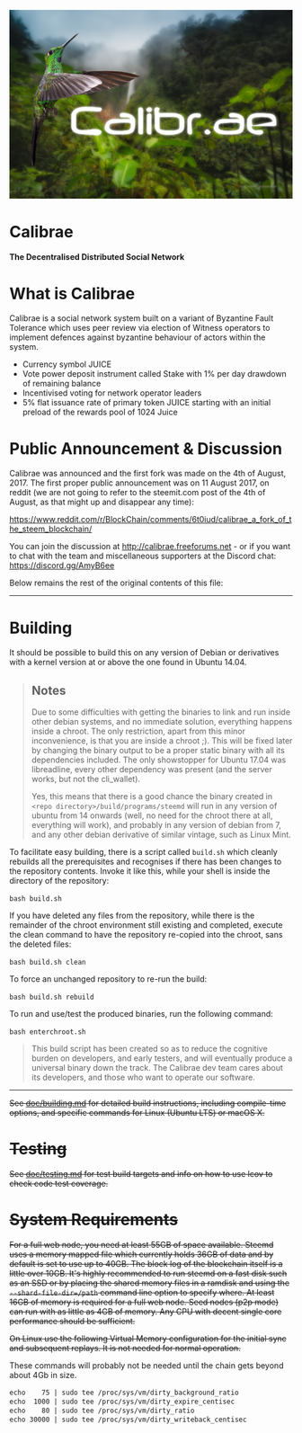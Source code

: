 
![Calibrae Hummingbird Logo](https://raw.githubusercontent.com/calibrae-project/assets/master/calibrae-header.png)

 # Calibrae 
 #### The Decentralised Distributed Social Network

# What is Calibrae

Calibrae is a social network system built on a variant of Byzantine Fault Tolerance which uses peer review via election of Witness operators to implement defences against byzantine behaviour of actors within the system.

  - Currency symbol JUICE
  - Vote power deposit instrument called Stake with 1% per day drawdown of remaining balance
  - Incentivised voting for network operator leaders
  - 5% flat issuance rate of primary token JUICE starting with an initial preload of the rewards pool of 1024 Juice

# Public Announcement & Discussion

Calibrae was announced and the first fork was made on the 4th of August, 2017. The first proper public announcement was on 11 August 2017, on reddit (we are not going to refer to the steemit.com post of the 4th of August, as that might up and disappear any time):

https://www.reddit.com/r/BlockChain/comments/6t0iud/calibrae_a_fork_of_the_steem_blockchain/

You can join the discussion at http://calibrae.freeforums.net - or if you want to chat with the team and miscellaneous supporters at the Discord chat: https://discord.gg/AmyB6ee

Below remains the rest of the original contents of this file:

---

# Building
It should be possible to build this on any version of Debian or derivatives with a kernel version at or above the one found in Ubuntu 14.04.

> ## Notes
> Due to some difficulties with getting the binaries to link and run inside other debian systems, and no immediate solution, everything happens inside a chroot. The only restriction, apart from this minor inconvenience, is that you are inside a chroot ;). This will be fixed later by changing the binary output to be a proper static binary with all its dependencies included. The only showstopper for Ubuntu 17.04 was libreadline, every other dependency was present (and the server works, but not the cli_wallet). 
> 
> Yes, this means that there is a good chance the binary created in `<repo directory>/build/programs/steemd` will run in any version of ubuntu from 14 onwards (well, no need for the chroot there at all, everything will work), and probably in any version of debian from 7, and any other debian derivative of similar vintage, such as Linux Mint.

To facilitate easy building, there is a script called `build.sh` which cleanly rebuilds all the prerequisites and recognises if there has been changes to the repository contents. Invoke it like this, while your shell is inside the directory of the repository:

`bash build.sh`

If you have deleted any files from the repository, while there is the remainder of the chroot environment still existing and completed, execute the clean command to have the repository re-copied into the chroot, sans the deleted files:

`bash build.sh clean`

To force an unchanged repository to re-run the build:

`bash build.sh rebuild`

To run and use/test the produced binaries, run the following command:

`bash enterchroot.sh`

> This build script has been created so as to reduce the cognitive burden on developers, and early testers, and will eventually produce a universal binary down the track. The Calibrae dev team cares about its developers, and those who want to operate our software.

---

~~See [doc/building.md](doc/building.md) for detailed build instructions, including compile-time options, and specific commands for Linux (Ubuntu LTS) or macOS X.~~

# ~~Testing~~

~~See [doc/testing.md](doc/testing.md) for test build targets and info on how to use lcov to check code test coverage.~~

# ~~System Requirements~~

~~For a full web node, you need at least 55GB of space available. Steemd uses a memory mapped file which currently holds 36GB of data and by default is set to use up to 40GB. The block log of the blockchain itself is a little over 10GB. It's highly recommended to run steemd on a fast disk such as an SSD or by placing the shared memory files in a ramdisk and using the `--shard-file-dir=/path` command line option to specify where. At least 16GB of memory is required for a full web node. Seed nodes (p2p mode) can run with as little as 4GB of memory. Any CPU with decent single core performance should be sufficient.~~

~~On Linux use the following Virtual Memory configuration for the initial sync and subsequent replays. It is not needed for normal operation.~~

These commands will probably not be needed until the chain gets beyond about 4Gb in size.

```
echo    75 | sudo tee /proc/sys/vm/dirty_background_ratio
echo  1000 | sudo tee /proc/sys/vm/dirty_expire_centisec
echo    80 | sudo tee /proc/sys/vm/dirty_ratio
echo 30000 | sudo tee /proc/sys/vm/dirty_writeback_centisec
```
